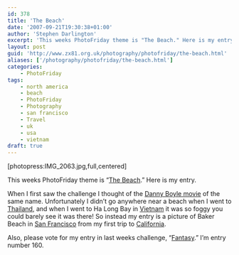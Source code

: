 ```yaml
---
id: 378
title: 'The Beach'
date: '2007-09-21T19:30:38+01:00'
author: 'Stephen Darlington'
excerpt: 'This weeks PhotoFriday theme is "The Beach." Here is my entry.'
layout: post
guid: 'http://www.zx81.org.uk/photography/photofriday/the-beach.html'
aliases: ['/photography/photofriday/the-beach.html']
categories:
    - PhotoFriday
tags:
    - north america
    - beach
    - PhotoFriday
    - Photography
    - san francisco
    - Travel
    - uk
    - usa
    - vietnam
draft: true
---
```


\[photopress:IMG\_2063.jpg,full,centered\]

This weeks PhotoFriday theme is “[The Beach](http://www.photofriday.com/archives/challenge/000704.php "PhotoFriday: The Beach").” Here is my entry.

When I first saw the challenge I thought of the [Danny Boyle movie](http://uk.imdb.com/title/tt0163978/ "The Beach") of the same name. Unfortunately I didn’t go anywhere near a beach when I went to [Thailand](/travel/thailand.html "My Thailand trip"), and when I went to Ha Long Bay in [Vietnam](/travel/vietnam-2005.html "My Vietnam trip") it was so foggy you could barely see it was there! So instead my entry is a picture of Baker Beach in [San Francisco](/travel/san-francisco.html "A later trip to San Francisco") from my first trip to [California](/travel/california-2006.html "My trip to California").

Also, please vote for my entry in last weeks challenge, “[Fantasy](http://www.photofriday.com/linkviewer.php?id=702 "PhotoFriday: Fantasy").” I’m entry number 160.